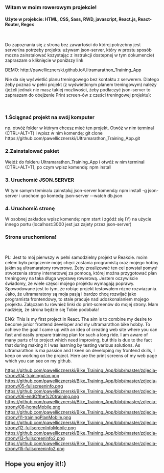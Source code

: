 <h3>Witam w moim rowerowym projekcie!</h3>

<h4>Użyte w projekcie: HTML, CSS, Sass, RWD, javascript, React.js, React-Router, Regex</h4><br/>


<p>Do zapoznania się z stroną bez zawartości do której potrzebny jest server(na potrzeby projektu używam json-server, który w prostu sposób mozna zainstalować kozystając z instrukcji dostepnej w tym dokumencie) zapraszam o kliknięcie w poniższy link<p>
DEMO: http://pawellicznerski.github.io/Ultramarathon_Training_App
<br/>
<p>Nie da się wyświetlić planu treningowego bez kontaktu z serwerem. Dlatego żeby poznać w pełni projekt (z wyświetlonym planem treningowym) należy (jeżeli jednak nie masz takiej mozliwości, żeby podłaczyć json-server to zapraszam do obejżenie Print screen-ów z cześci treningowej projektu):</p><br/>

<h3>1.Ściągnać projekt na swój komputer</h3>
<p> np. otwóż folder w którym chcesz mieć ten projekt. Otwóż w nim terminal (CTRL+ALT+T) i wpisz w nim komendę: git clone https://github.com/pawellicznerski/Ultramarathon_Training_App.git</p>

<h3>2.Zainstalować pakiet</h3>
<p> Wejdź do folderu Ultramarathon_Training_App i otwóż w nim terminal (CTRL+ALT+T), po czym wpisz komendę: npm install</p>

<h3>3. Uruchomić JSON.SERVER</h3>
<p> W tym samym teminalu zainstaluj json-server komendą: npm install -g json-server i urochom go komedą: json-server --watch db.json</p>

<h3>4. Uruchomić stronę</h3>
<p> W osobnej zakładce wpisz komendę: npm start i zgódź się (Y) na użycie innego portu (localhost:3000 jest juz zajety przez json-server)</p>

<h3>Strona uruchomiona!</h3><br/>

<p>
PL:
Jest to mój pierwszy w pełni samodzielny projekt w Reakcie. moim celem było połączenie mojej chęci zostania programistą oraz mojego hobby jakim są ultramaratony rowerowe.
Żeby zrealizować ten cel powstał pomysł stworzenia strony internetowej za pomocą, której można przygotować plan treningowy na taka długa wyprawę rowerową. Jestem oczywiście świadomy, że wiele częsci mojego projektu wymagają poprawy. Spowodowane jest to tym, że robiąc projekt testowałem rózne rozwiazania.
Jako, że ultramaratony są moja pasją i bardzo chcę rozwijać jako programista frontendowy, to stale pracuje nad udoskonalaniem mojego projektu.
Załączam tu również linki do print-screenów do mojej strony.
Mam nadzieję, że strona będzie się Tobie podobała!
</p>

<p>
ENG:
This is my first project in React. The aim is to combine my desire to become junior frontend developer and my ultramarathon bike hobby.
To achieve the goal I came up with an idea of creating web site where you can fast and easily prepare training plan for such a long ride.
I am aware of many parts of te project which need improving, but this is due to the fact that during making it I was learning by testing various solutions.
As ultramarathon is ma passion and I keen on developing my frontend skills, I keep on working on the project.
Here are the print screens of my web page which you can see on my github.
</p>

https://github.com/pawellicznerski/Bike_Training_App/blob/master/zdjecia-strony/04-trainingplan.png
https://github.com/pawellicznerski/Bike_Training_App/blob/master/zdjecia-strony/05-fullscreeninfo.png
https://github.com/pawellicznerski/Bike_Training_App/blob/master/zdjecia-strony/06-endOfthe%20training.png
https://github.com/pawellicznerski/Bike_Training_App/blob/master/zdjecia-strony/08-homeMobile.png
https://github.com/pawellicznerski/Bike_Training_App/blob/master/zdjecia-strony/11-trainingPlanMobile.png
https://github.com/pawellicznerski/Bike_Training_App/blob/master/zdjecia-strony/12-fullscreenInfoMobile.png
https://github.com/pawellicznerski/Bike_Training_App/blob/master/zdjecia-strony/13-fullscreeninfo2.png
https://github.com/pawellicznerski/Bike_Training_App/blob/master/zdjecia-strony/15-fullscreeninfo2.png

<h2>Hope you enjoy it!:)</h2>

